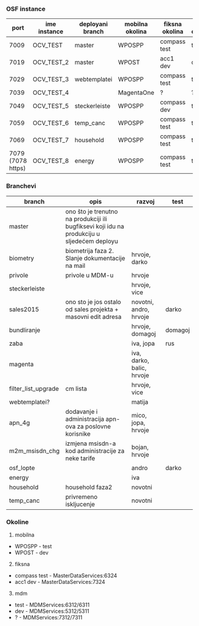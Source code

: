 ### OSF instance
| port | ime instance	| deployani branch | mobilna okolina | fiksna okolina | mdm okolina |
| --- | --- | --- | --- | --- | --- |
| 7009 | OCV_TEST |	master | WPOSPP | compass test   |  test  |
| 7019 | OCV_TEST_2 | master | WPOST | acc1 dev | dev |
| 7029 | OCV_TEST_3 | webtemplatei | WPOSPP | compass test | test |
| 7039 | OCV_TEST_4 |  | MagentaOne  | ? | ? |
| 7049 | OCV_TEST_5 | steckerleiste | WPOSPP | compass dev | test |
| 7059 | OCV_TEST_6 | temp_canc | WPOSPP | compass test | test |
| 7069 | OCV_TEST_7 | household | WPOSPP | compass test | test |
| 7079 (7078 https) | OCV_TEST_8 | energy | WPOSPP | compass test | test |


### Branchevi
| branch | opis | razvoj | test |
| --- | --- | --- | --- |
| master | ono što je trenutno na produkciji ili bugfiksevi koji idu na produkciju u sljedećem deployu | | |
| biometry | biometrija faza 2. Slanje dokumentacije na mail | hrvoje, darko | |
| privole | privole u MDM-u | hrvoje | |
| steckerleiste  | | hrvoje, vice | |
| sales2015  | ono sto je jos ostalo od sales projekta + masovni edit adresa | novotni, andro, hrvoje | darko |
| bundliranje | | hrvoje, domagoj | domagoj |
| zaba  | | iva, jopa | rus |
| magenta  | | iva, darko, balic, hrvoje | |
| filter_list_upgrade  | cm lista | hrvoje, vice | |
| webtemplatei?  | | matija | |
| apn_4g | dodavanje i administracija apn-ova za poslovne korisnike | mico, jopa, hrvoje | |
| m2m_msisdn_chg | izmjena msisdn-a kod administracije za neke tarife | bojan, hrvoje | |
| osf_lopte  | | andro | darko |
| energy  | | iva |  |
| household | household faza2 | novotni |  |
| temp_canc | privremeno iskljucenje | novotni |  |


### Okoline
1. mobilna
 *	WPOSPP - test
 *	WPOST - dev

2. fiksna
 * compass test - MasterDataServices:6324
 * acc1 dev - MasterDataServices:7324

3. mdm
 * test - MDMServices:6312/6311
 * dev - MDMServices:5312/5311
 * ? - MDMServices:7312/7311
